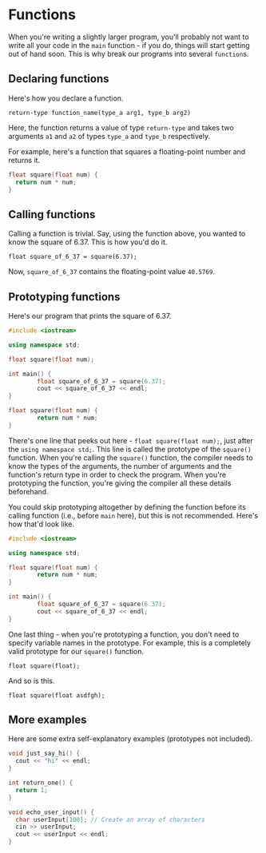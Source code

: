 # Functions

When you're writing a slightly larger program, you'll probably not want to write all your code in the `main` function - if you do, things will start getting out of hand soon. This is why break our programs into several `function`s.

## Declaring functions

Here's how you declare a function.

`return-type function_name(type_a arg1, type_b arg2)`

Here, the function returns a value of type `return-type` and takes two arguments `a1` and `a2` of types `type_a` and `type_b` respectively.

For example, here's a function that squares a floating-point number and returns it.

```cpp
float square(float num) {
  return num * num;
}
```

## Calling functions

Calling a function is trivial. Say, using the function above, you wanted to know the square of 6.37. This is how you'd do it.
```
float square_of_6_37 = square(6.37);
```
Now, `square_of_6_37` contains the floating-point value `40.5769`.

## Prototyping functions

Here's our program that prints the square of 6.37.

```cpp
#include <iostream>

using namespace std;

float square(float num);

int main() {
        float square_of_6_37 = square(6.37);
        cout << square_of_6_37 << endl;
}

float square(float num) {
        return num * num;
}
```

There's one line that peeks out here - `float square(float num);`, just after the `using namespace std;`. This line is called the prototype of the `square()` function.
When you're calling the `square()` function, the compiler needs to know the types of the arguments, the number of arguments and the function's return type in order to check the program. When you're prototyping the function, you're giving the compiler all these details beforehand.

You could skip prototyping altogether by defining the function before its calling function (i.e., before `main` here), but this is not recommended. Here's how that'd look like.

```cpp
#include <iostream>

using namespace std;

float square(float num) {
        return num * num;
}

int main() {
        float square_of_6_37 = square(6.37);
        cout << square_of_6_37 << endl;
}
```

One last thing - when you're prototyping a function, you don't need to specify variable names in the prototype. For example, this is a completely valid prototype for our `square()` function.

`float square(float);`

And so is this.

`float square(float asdfgh);`

## More examples

Here are some extra self-explanatory examples (prototypes not included).

```cpp
void just_say_hi() {
  cout << "hi" << endl;
}

int return_one() {
  return 1;
}

void echo_user_input() {
  char userInput[100]; // Create an array of characters
  cin >> userInput;
  cout << userInput << endl;
}
```
